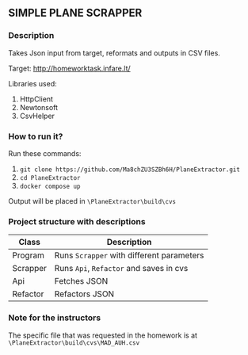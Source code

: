 ﻿## SIMPLE PLANE SCRAPPER

### Description

Takes Json input from target, reformats and outputs in CSV files.

Target: http://homeworktask.infare.lt/

Libraries used:

1. HttpClient
2. Newtonsoft
3. CsvHelper

### How to run it?

Run these commands:

1. `git clone https://github.com/Ma8chZU3SZBh6H/PlaneExtractor.git`
2. `cd PlaneExtractor`
3. `docker compose up`

Output will be placed in `\PlaneExtractor\build\cvs`

### Project structure with descriptions

| Class    | Description                               |
|----------|-------------------------------------------|
| Program  | Runs `Scrapper` with different parameters |
| Scrapper | Runs `Api`, `Refactor` and saves in cvs   |
| Api      | Fetches JSON                              |
| Refactor | Refactors JSON                            |

### Note for the instructors

The specific file that was requested in the homework is at `\PlaneExtractor\build\cvs\MAD_AUH.csv`
